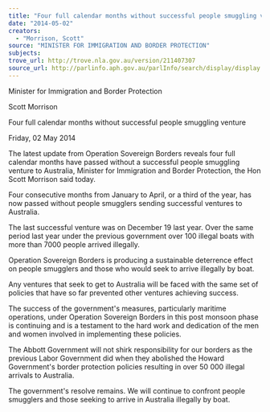 ```yaml
---
title: "Four full calendar months without successful people smuggling venture"
date: "2014-05-02"
creators:
  - "Morrison, Scott"
source: "MINISTER FOR IMMIGRATION AND BORDER PROTECTION"
subjects:
trove_url: http://trove.nla.gov.au/version/211407307
source_url: http://parlinfo.aph.gov.au/parlInfo/search/display/display.w3p;query=Id%3A%22media/pressrel/3142160%22
---
```


 Minister for Immigration and Border Protection  

 Scott Morrison 

 Four full calendar months without successful people smuggling  venture 

 Friday, 02 May 2014 

 The latest update from Operation Sovereign Borders reveals four full calendar  months have passed without a successful people smuggling venture to Australia,  Minister for Immigration and Border Protection, the Hon Scott Morrison said today. 

 Four consecutive months from January to April, or a third of the year, has now  passed without people smugglers sending successful ventures to Australia. 

 The last successful venture was on December 19 last year. Over the same period  last year under the previous government over 100 illegal boats with more than 7000  people arrived illegally. 

 Operation Sovereign Borders is producing a sustainable deterrence effect on people  smugglers and those who would seek to arrive illegally by boat. 

 Any ventures that seek to get to Australia will be faced with the same set of policies  that have so far prevented other ventures achieving success. 

 The success of the government's measures, particularly maritime operations, under  Operation Sovereign Borders in this post monsoon phase is continuing and is a  testament to the hard work and dedication of the men and women involved in  implementing these policies. 

 The Abbott Government will not shirk responsibility for our borders as the previous  Labor Government did when they abolished the Howard Government's border  protection policies resulting in over 50 000 illegal arrivals to Australia. 

 The government's resolve remains. We will continue to confront people smugglers  and those seeking to arrive in Australia illegally by boat. 

 

